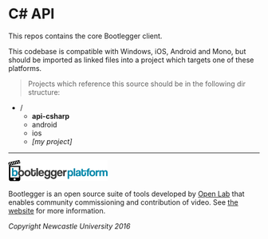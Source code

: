 # C# API

This repos contains the core Bootlegger client.

This codebase is compatible with Windows, iOS, Android and Mono, but should be imported as linked files into a project which targets one of these platforms.

> Projects which reference this source should be in the following dir structure:
- /
  - **api-csharp**
  - android
  - ios
  - *[my project]*

---

![](platform.png)

Bootlegger is an open source suite of tools developed by [Open Lab](http://openlab.ncl.ac.uk) that enables community commissioning and contribution of video. See [the website]( https://bootlegger.tv/platform) for more information.

*Copyright Newcastle University 2016*